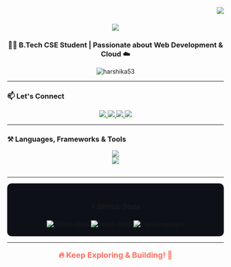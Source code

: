 <img align="right" src="https://visitor-badge.laobi.icu/badge?page_id=harshika53.harshika53" />

<h1 align="center">
  <img src="https://readme-typing-svg.herokuapp.com/?font=Righteous&size=40&center=true&vCenter=true&width=600&height=80&duration=4000&lines=Hi+There!+👋;+I'm+Harshika+Rathod!" />
</h1>

<h3 align="center">👩‍💻 B.Tech CSE Student | Passionate about Web Development & Cloud ☁️</h3>

<p align="center">
  <img src="https://komarev.com/ghpvc/?username=harshika53&label=Profile%20views&color=0e75b6&style=flat" alt="harshika53" />
</p>

---

### 📫 Let's Connect

<div align="center"> 
  <a href="mailto:harshikarathod42@gmail.com">
    <img src="https://img.shields.io/badge/Gmail-333333?style=for-the-badge&logo=gmail&logoColor=red&link=mailto:harshikarathod42@gmail.com" />
  </a>
  <a href="https://www.linkedin.com/in/harshika-rathod" target="_blank">
    <img src="https://img.shields.io/badge/LinkedIn-0077B5?style=for-the-badge&logo=linkedin&logoColor=white&link=https://www.linkedin.com/in/harshika-rathod" />
  </a>
  <a href="https://harshika-portfolio.vercel.app/" target="_blank">
    <img src="https://img.shields.io/badge/Portfolio-FF5722?style=for-the-badge&logo=google-chrome&logoColor=white&link=https://harshika-portfolio.vercel.app/" />
  </a>
  <a href="https://leetcode.com/u/rathod_044/" target="_blank">
    <img src="https://img.shields.io/badge/LeetCode-FFA116?style=for-the-badge&logo=leetcode&logoColor=black&link=https://leetcode.com/u/rathod_044/" />
  </a>
</div>

---

### ⚒️ Languages, Frameworks & Tools

<div align="center" style="margin-top:10px; margin-bottom:30px;">
  <img src="https://skillicons.dev/icons?i=react,nextjs,nodejs,express,javascript,typescript,html,css,tailwind,bootstrap,mui" />
  <br />
  <img src="https://skillicons.dev/icons?i=python,java,c,mongodb,mysql,firebase,flask,r,git,github,vscode,figma" />
</div>

---
<div align="center" style="background-color:#0d1117; padding: 20px; border-radius: 10px;">

  ### ⚡ GitHub Stats

  <img src="https://github-readme-stats.vercel.app/api?username=harshika53&show_icons=true&theme=radical&locale=en&border_radius=10" alt="GitHub Stats" />
  <img src="https://github-readme-streak-stats.herokuapp.com?user=harshika53&theme=radical&hide_border=false" alt="Streak Stats" />
  <img src="https://github-readme-stats.vercel.app/api/top-langs/?username=harshika53&layout=compact&theme=radical&border_radius=10" alt="Top Languages" />

</div>


---

<p align="center" style="font-size:18px; font-weight:bold; color:#ff6f61;">
  🔥 Keep Exploring & Building! 🚀
</p>
